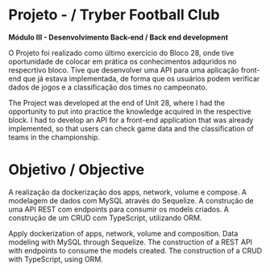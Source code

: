 # Projeto - / Tryber Football Club

**Módulo III - Desenvolvimento Back-end / Back end development**

O Projeto foi realizado como último exercício do Bloco 28, onde tive oportunidade de colocar em prática os conhecimentos adquridos no respecrtivo bloco. Tive que desenvolver uma API para uma aplicação front-end que já estava implementada, de forma que os usuários podem verificar dados de jogos e a classificação dos times no campeonato.

The Project was developed at the end of Unit 28, where I had the opportunity to put into practice the knowledge acquired in the respective block. I had to develop an API for a front-end application that was already implemented, so that users can check game data and the classification of teams in the championship.

# Objetivo / Objective

A realização da dockerização dos apps, network, volume e compose. A modelagem de dados com MySQL através do Sequelize. A construção de uma API REST com endpoints para consumir os models criados. A construção de um CRUD com TypeScript, utilizando ORM.

Apply dockerization of apps, network, volume and composition. Data modeling with MySQL through Sequelize. The construction of a REST API with endpoints to consume the models created. The construction of a CRUD with TypeScript, using ORM.

<!-- Olá, Tryber!

Esse é apenas um arquivo inicial para o README do seu projeto.

É essencial que você preencha esse documento por conta própria, ok?

Não deixe de usar nossas dicas de escrita de README de projetos, e deixe sua criatividade brilhar!

⚠️ IMPORTANTE: você precisa deixar nítido:
- quais arquivos/pastas foram desenvolvidos por você; 
- quais arquivos/pastas foram desenvolvidos por outra pessoa estudante;
- quais arquivos/pastas foram desenvolvidos pela Trybe.

-->
